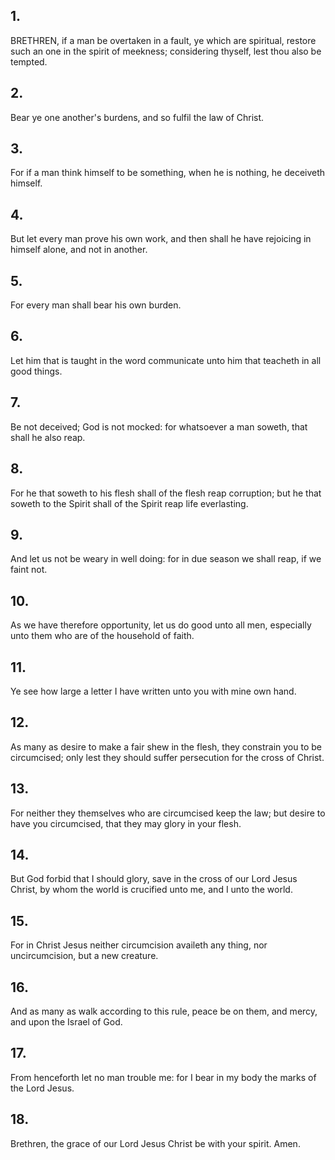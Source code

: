 ## 1.
BRETHREN, if a man be overtaken in a fault, ye which are spiritual, restore such an one in the spirit of meekness; considering thyself, lest thou also be tempted.
## 2.
Bear ye one another's burdens, and so fulfil the law of Christ.
## 3.
For if a man think himself to be something, when he is nothing, he deceiveth himself.
## 4.
But let every man prove his own work, and then shall he have rejoicing in himself alone, and not in another.
## 5.
For every man shall bear his own burden.
## 6.
Let him that is taught in the word communicate unto him that teacheth in all good things.
## 7.
Be not deceived; God is not mocked: for whatsoever a man soweth, that shall he also reap.
## 8.
For he that soweth to his flesh shall of the flesh reap corruption; but he that soweth to the Spirit shall of the Spirit reap life everlasting.
## 9.
And let us not be weary in well doing: for in due season we shall reap, if we faint not.
## 10.
As we have therefore opportunity, let us do good unto all men, especially unto them who are of the household of faith.
## 11.
Ye see how large a letter I have written unto you with mine own hand.
## 12.
As many as desire to make a fair shew in the flesh, they constrain you to be circumcised; only lest they should suffer persecution for the cross of Christ.
## 13.
For neither they themselves who are circumcised keep the law; but desire to have you circumcised, that they may glory in your flesh.
## 14.
But God forbid that I should glory, save in the cross of our Lord Jesus Christ, by whom the world is crucified unto me, and I unto the world.
## 15.
For in Christ Jesus neither circumcision availeth any thing, nor uncircumcision, but a new creature.
## 16.
And as many as walk according to this rule, peace be on them, and mercy, and upon the Israel of God.
## 17.
From henceforth let no man trouble me: for I bear in my body the marks of the Lord Jesus.
## 18.
Brethren, the grace of our Lord Jesus Christ be with your spirit. Amen.

